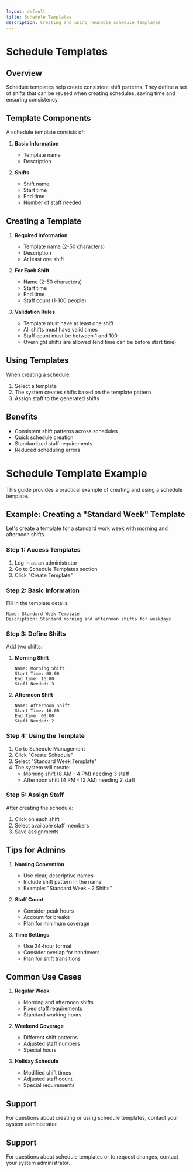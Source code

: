 ```yaml
---
layout: default
title: Schedule Templates
description: Creating and using reusable schedule templates
---
```


# Schedule Templates

## Overview

Schedule templates help create consistent shift patterns. They define a set of shifts that can be reused when creating schedules, saving time and ensuring consistency.

## Template Components

A schedule template consists of:

1. **Basic Information**

   - Template name
   - Description

2. **Shifts**
   - Shift name
   - Start time
   - End time
   - Number of staff needed

## Creating a Template

1. **Required Information**

   - Template name (2-50 characters)
   - Description
   - At least one shift

2. **For Each Shift**

   - Name (2-50 characters)
   - Start time
   - End time
   - Staff count (1-100 people)

3. **Validation Rules**
   - Template must have at least one shift
   - All shifts must have valid times
   - Staff count must be between 1 and 100
   - Overnight shifts are allowed (end time can be before start time)

## Using Templates

When creating a schedule:

1. Select a template
2. The system creates shifts based on the template pattern
3. Assign staff to the generated shifts

## Benefits

- Consistent shift patterns across schedules
- Quick schedule creation
- Standardized staff requirements
- Reduced scheduling errors

# Schedule Template Example

This guide provides a practical example of creating and using a schedule template.

## Example: Creating a "Standard Week" Template

Let's create a template for a standard work week with morning and afternoon shifts.

### Step 1: Access Templates

1. Log in as an administrator
2. Go to Schedule Templates section
3. Click "Create Template"

### Step 2: Basic Information

Fill in the template details:

```
Name: Standard Week Template
Description: Standard morning and afternoon shifts for weekdays
```

### Step 3: Define Shifts

Add two shifts:

1. **Morning Shift**

   ```
   Name: Morning Shift
   Start Time: 08:00
   End Time: 16:00
   Staff Needed: 3
   ```

2. **Afternoon Shift**
   ```
   Name: Afternoon Shift
   Start Time: 16:00
   End Time: 00:00
   Staff Needed: 2
   ```

### Step 4: Using the Template

1. Go to Schedule Management
2. Click "Create Schedule"
3. Select "Standard Week Template"
4. The system will create:
   - Morning shift (8 AM - 4 PM) needing 3 staff
   - Afternoon shift (4 PM - 12 AM) needing 2 staff

### Step 5: Assign Staff

After creating the schedule:

1. Click on each shift
2. Select available staff members
3. Save assignments

## Tips for Admins

1. **Naming Convention**

   - Use clear, descriptive names
   - Include shift pattern in the name
   - Example: "Standard Week - 2 Shifts"

2. **Staff Count**

   - Consider peak hours
   - Account for breaks
   - Plan for minimum coverage

3. **Time Settings**
   - Use 24-hour format
   - Consider overlap for handovers
   - Plan for shift transitions

## Common Use Cases

1. **Regular Week**

   - Morning and afternoon shifts
   - Fixed staff requirements
   - Standard working hours

2. **Weekend Coverage**

   - Different shift patterns
   - Adjusted staff numbers
   - Special hours

3. **Holiday Schedule**
   - Modified shift times
   - Adjusted staff count
   - Special requirements

## Support

For questions about creating or using schedule templates, contact your system administrator.

## Support

For questions about schedule templates or to request changes, contact your system administrator.
